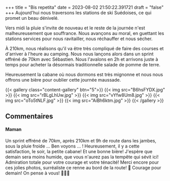 +++
title = "Bis repetita"
date = 2023-08-02 21:50:22.391721
draft = "false"
+++
Aujourd'hui nous traversons les stations de ski Suédoises, ce qui promet un beau dénivelé.

Vers midi la pluie s'invite de nouveau et le reste de la journée n'est malheureusement que souffrance. Nous avançons au moral, en guettant les stations services pour nous ravitailler, nous réchauffer et nous sécher.

À 210km, nous réalisons qu'il va être très compliqué de faire des courses et d'arriver à l'heure au camping. Nous nous lançons alors dans un sprint effréné de 70km avec Sébastien. Nous l'avalons en 2h et arrivons juste à temps pour acheter la désormais traditionnelle salade de pomme de terre.

Heureusement la cabane où nous dormons est très mignonne et nous nous offrons une bière pour oublier cette journée maussade.

{{< gallery class="content-gallery" btn="5">}}
{{< img src="B6hsFYDX.jpg" >}}
{{< img src="rBLgLhUw.jpg" >}}
{{< img src="vYfw8Um8.jpg" >}}
{{< img src="oTo5tNLF.jpg" >}}
{{< img src="AiBh6ktm.jpg" >}}
{{< /gallery >}}

## Commentaires
#### Maman
Un sprint effréné de 70km, après 210km et 9h de route dans les jambes, sous la pluie froide ...  Ben voyons ... ! 
Heureusement, il y a cette satisfaction, le soir, la petite cabane! Et une bonne bière!
J'espère que demain sera moins humide, que vous n'aurez pas la tempête qui sévit ici! Admiration totale pour votre courage et votre ténacité! Merci encore pour ces jolies photos, surréaliste ce renne au bord de la route! 🙂
Courage pour demain!
On pense à vous! 💪😘😊
